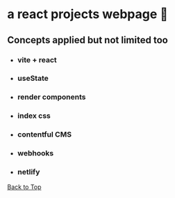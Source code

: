 <a name="custom_anchor_name"></a>

# a react projects webpage :file_folder:

## Concepts applied but not limited too

- ### vite + react
- ### useState
- ### render components
- ### index css
- ### contentful CMS
- ### webhooks
- ### netlify

[Back to Top](#custom_anchor_name)
